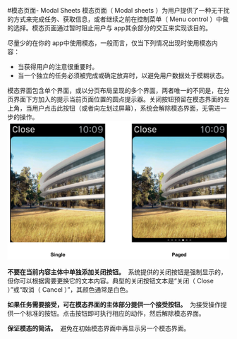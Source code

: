 #模态页面- Modal Sheets
模态页面（ Modal sheets ）为用户提供了一种无干扰的方式来完成任务、获取信息，或者继续之前在控制菜单（ Menu control ）中做的选择。模态页面通过暂时阻止用户与 app其余部分的交互来实现该目的。
  
尽量少的在你的 app中使用模态，一般而言，仅当下列情况出现时使用模态内容：
+   当获得用户的注意很重要时。
+   当一个独立的任务必须被完成或确定放弃时，以避免用户数据处于模糊状态。

模态界面包含单个界面，或以分页布局呈现的多个界面，两者唯一的不同是，在分页界面下方加入的提示当前页面位置的圆点提示器。关闭按钮预留在模态界面的左上角，当用户点击此按钮（或者向左划过屏幕），系统会解除模态界面，无需进一步的操作。
 ![modal_interfaces_2x](../images/modal_interfaces_2x.png)
   
**不要在当前内容主体中单独添加关闭按钮。**&nbsp; 系统提供的关闭按钮是强制显示的，但你可以根据需要更换它的文本内容。典型的关闭按钮文本是“关闭（ Close ）”或“取消（ Cancel ）”，其颜色通常是白色。
  
**如果任务需要接受，可在模态界面的主体部分提供一个接受按钮。**&nbsp; 为接受操作提供一个标准的按钮。点击按钮即可执行相应的动作，然后解除模态界面。
  
**保证模态的简洁。**&nbsp;
避免在初始模态界面中再显示另一个模态界面。





